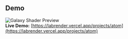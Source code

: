## Demo

![Galaxy Shader Preview](https://github.com/sujitkoji/RenderLab/blob/main/src/app/Lab/Galaxy/Demo/Atom.png?raw=true)  
**Live Demo:** [https://labrender.vercel.app/projects/atom](https://labrender.vercel.app/projects/atom)
